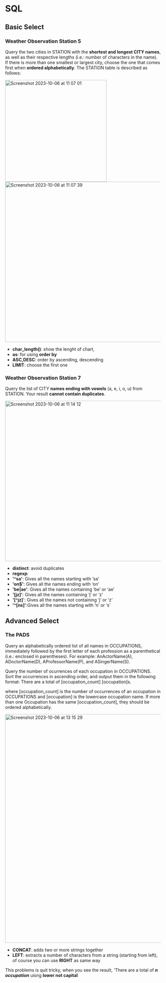 # SQL
## Basic Select
### Weather Observation Station 5
Query the two cities in STATION with the **shortest and longest CITY names**, as well as their respective lengths (i.e.: number of characters in the name). If there is more than one smallest or largest city, choose the one that comes first when **ordered alphabetically**.
The STATION table is described as follows:  

<img width="328" alt="Screenshot 2023-10-06 at 11 07 01" src="https://github.com/chanhobong/SQL/assets/118742537/ae764c53-c396-4152-9358-f81b2941c1fa">

<img width="517" alt="Screenshot 2023-10-06 at 11 07 39" src="https://github.com/chanhobong/SQL/assets/118742537/583adb92-d55a-45f6-b8dc-e491d839c807">

- **char_length()**: show the lenght of chart,
- **as**: for using **order by**
- **ASC,DESC**: order by ascending, descending
- **LIMIT**: choose the first one

### Weather Observation Station 7
Query the list of CITY **names ending with vowels** (a, e, i, o, u) from STATION. Your result **cannot contain duplicates**.  

<img width="517" alt="Screenshot 2023-10-06 at 11 14 12" src="https://github.com/chanhobong/SQL/assets/118742537/350f3722-752d-4fb3-86d7-ca6e3b957cdf">

- **distinct**: avoid duplicates
- **regexp**:
-  **'^sa'**: Gives all the names starting with ‘sa’
-  **'on$'**: Gives all the names ending with ‘on’
-  **'be|ae'**: Gives all the names containing ‘be’ or ‘ae’
-  **'[jz]'**: Gives all the names containing ‘j’ or ‘z’
-  **'[^jz]**': Gives all the names not containing ‘j’ or ‘z’
-  **'^[ns]'**:Gives all the names starting with ‘n’ or ‘s’ 


## Advanced Select
### The PADS
Query an alphabetically ordered list of all names in OCCUPATIONS, immediately followed by the first letter of each profession as a parenthetical (i.e.: enclosed in parentheses). For example: AnActorName(A), ADoctorName(D), AProfessorName(P), and ASingerName(S).  

Query the number of ocurrences of each occupation in OCCUPATIONS. Sort the occurrences in ascending order, and output them in the following format:
There are a total of [occupation_count] [occupation]s.  

where [occupation_count] is the number of occurrences of an occupation in OCCUPATIONS and [occupation] is the lowercase occupation name. If more than one Occupation has the same [occupation_count], they should be ordered alphabetically.  

<img width="737" alt="Screenshot 2023-10-06 at 13 15 29" src="https://github.com/chanhobong/IWannaBeTheDataScientist/assets/118742537/f07a4a8e-823a-44e6-9a66-ea94f16a8e22">

- **CONCAT**: adds two or more strings together
- **LEFT**: extracts a number of characters from a string (starting from left), of course you can use **RIGHT** as same way

This problems is quit tricky, when you see the result, 'There are a total of **_n_ _occupation_** uisng **lower not capital**

